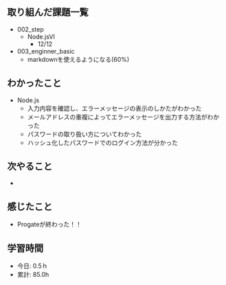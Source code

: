 ## 取り組んだ課題一覧
- 002_step
  - Node.jsⅥ
    - 12/12
- 003_enginner_basic
  - markdownを使えるようになる(60%)
 
   
## わかったこと
- Node.js
  - 入力内容を確認し、エラーメッセージの表示のしかたがわかった
  - メールアドレスの重複によってエラーメッセージを出力する方法がわかった
  - パスワードの取り扱い方についてわかった
  - ハッシュ化したパスワードでのログイン方法が分かった
 
## 次やること
- 

## 感じたこと
- Progateが終わった！！

## 学習時間
- 今日: 0.5ｈ
- 累計: 85.0h
